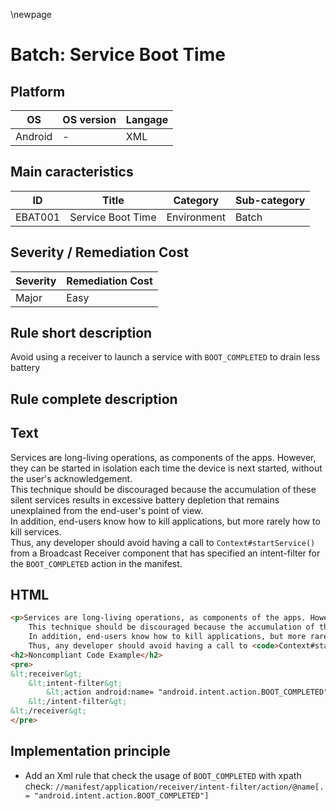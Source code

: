 \newpage

# Batch: Service Boot Time

## Platform

|   OS     | OS version |  Langage  |
|----------|------------|-----------|
| Android  |     -      |  XML      |

## Main caracteristics

|   ID     | Title                    | Category    | Sub-category   |
|----------|--------------------------|-------------|----------------|
| EBAT001  | Service Boot Time        | Environment | Batch          |

## Severity / Remediation Cost
  
| Severity | Remediation Cost |
|----------|------------------|
| Major    | Easy             |

## Rule short description

Avoid using a receiver to launch a service with `BOOT_COMPLETED` to drain less battery

## Rule complete description

## Text

Services are long-living operations, as components of the apps. However, they can be started in isolation each time the device is next started, without the user's acknowledgement.\
This technique should be discouraged because the accumulation of these silent services results in excessive battery depletion that remains unexplained from the end-user's point of view.\
In addition, end-users know how to kill applications, but more rarely how to kill services.\
Thus, any developer should avoid having a call to `Context#startService()` from a Broadcast Receiver component that has specified an intent-filter for the `BOOT_COMPLETED` action in the manifest.

## HTML

```html
<p>Services are long-living operations, as components of the apps. However, they can be started in isolation each time the device is next started, without the user's acknowledgement.<br>
    This technique should be discouraged because the accumulation of these silent services results in excessive battery depletion that remains unexplained from the end-user's point of view.<br>
    In addition, end-users know how to kill applications, but more rarely how to kill services.<br>
    Thus, any developer should avoid having a call to <code>Context#startService()</code> from a Broadcast Receiver component that has specified an intent-filter for the <code>BOOT_COMPLETED</code> action in the manifest.</p>
<h2>Noncompliant Code Example</h2>
<pre>
&lt;receiver&gt;
    &lt;intent-filter&gt;
        &lt;action android:name= "android.intent.action.BOOT_COMPLETED"/&gt;
    &lt;/intent-filter&gt;
&lt;/receiver&gt;
</pre>
```

## Implementation principle

- Add an Xml rule that check the usage of `BOOT_COMPLETED` with xpath check: `//manifest/application/receiver/intent-filter/action/@name[. = "android.intent.action.BOOT_COMPLETED"]`
